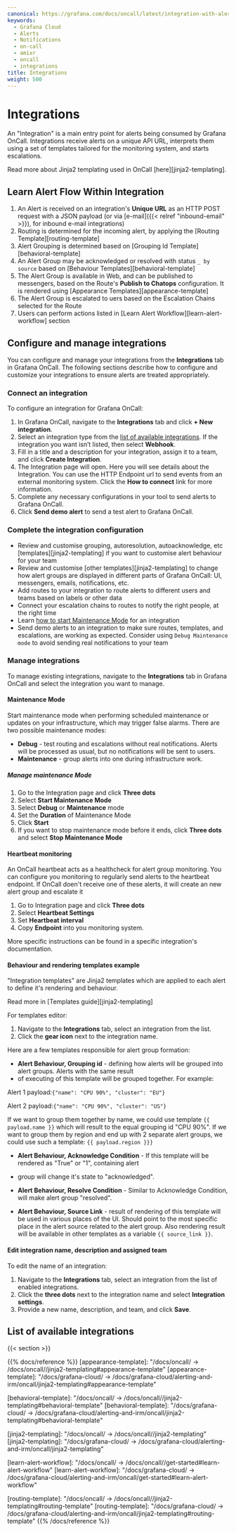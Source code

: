 ```yaml
---
canonical: https://grafana.com/docs/oncall/latest/integration-with-alert-sources/
keywords:
  - Grafana Cloud
  - Alerts
  - Notifications
  - on-call
  - amixr
  - oncall
  - integrations
title: Integrations
weight: 500
---
```


# Integrations

An "Integration" is a main entry point for alerts being consumed by Grafana OnCall.
Integrations receive alerts on a unique API URL, interprets them using a set of templates tailored for the monitoring system, and starts
escalations.

Read more about Jinja2 templating used in OnCall [here][jinja2-templating].

## Learn Alert Flow Within Integration

1. An Alert is received on an integration's **Unique URL** as an HTTP POST request with a JSON payload (or via
[e-mail]({{< relref "inbound-email" >}}), for inbound e-mail integrations)
1. Routing is determined for the incoming alert, by applying the [Routing Template][routing-template]
1. Alert Grouping is determined based on [Grouping Id Template][behavioral-template]
1. An Alert Group may be acknowledged or resolved with status `_ by source` based on
[Behaviour Templates][behavioral-template]
1. The Alert Group is available in Web, and can be published to messengers, based on the Route's **Publish to Chatops** configuration.
It is rendered using [Appearance Templates][appearance-template]
1. The Alert Group is escalated to uers based on the Escalation Chains selected for the Route
1. Users can perform actions listed in [Learn Alert Workflow][learn-alert-workflow] section

## Configure and manage integrations

You can configure and manage your integrations from the **Integrations** tab in Grafana OnCall. The following sections
describe how to configure and customize your integrations to ensure alerts are treated appropriately.

### Connect an integration

To configure an integration for Grafana OnCall:

1. In Grafana OnCall, navigate to the **Integrations** tab and click **+ New integration**.
1. Select an integration type from the [list of available integrations](#list-of-available-integrations).
If the integration you want isn’t listed, then select **Webhook**.
1. Fill in a title and a description for your integration, assign it to a team, and click **Create Integration**.
1. The Integration page will open. Here you will see details about the Integration.
You can use the HTTP Endpoint url to send events from an external monitoring system.
Click the **How to connect** link for more information.
1. Complete any necessary configurations in your tool to send alerts to Grafana OnCall.
1. Click **Send demo alert** to send a test alert to Grafana OnCall.

### Complete the integration configuration

- Review and customise grouping, autoresolution, autoacknowledge, etc [templates][jinja2-templating]
if you want to customise alert behaviour for your team
- Review and customise [other templates][jinja2-templating] to change how alert groups are displayed
in different parts of Grafana OnCall: UI, messengers, emails, notifications, etc.
- Add routes to your integration to route alerts to different users and teams based on labels or other data
- Connect your escalation chains to routes to notify the right people, at the right time
- Learn [how to start Maintenance Mode](#maintenance-mode) for an integration
- Send demo alerts to an integration to make sure routes, templates, and escalations, are working as expected. Consider using
`Debug Maintenance mode` to avoid sending real notifications to your team

### Manage integrations

To manage existing integrations, navigate to the **Integrations** tab in Grafana OnCall and select the integration
you want to manage.

#### Maintenance Mode

Start maintenance mode when performing scheduled maintenance or updates on your infrastructure, which may trigger false alarms.
There are two possible maintenance modes:

- **Debug** - test routing and escalations without real notifications. Alerts will be processed as usual, but no notifications
will be sent to users.
- **Maintenance** - group alerts into one during infrastructure work.

##### Manage maintenance Mode

1. Go to the Integration page and click **Three dots**
1. Select **Start Maintenance Mode**
1. Select **Debug** or **Maintenance** mode
1. Set the **Duration** of Maintenance Mode
1. Click **Start**
1. If you want to stop maintenance mode before it ends, click **Three dots** and select **Stop Maintenance Mode**

#### Heartbeat monitoring

An OnCall heartbeat acts as a healthcheck for alert group monitoring. You can configure you monitoring to regularly send alerts
to the heartbeat endpoint. If OnCall doen't receive one of these alerts, it will create an new alert group and escalate it

1. Go to Integration page and click **Three dots**
1. Select **Heartbeat Settings**
1. Set **Heartbeat interval**
1. Copy **Endpoint** into you monitoring system.

More specific instructions can be found in a specific integration's documentation.

#### Behaviour and rendering templates example

"Integration templates" are Jinja2 templates which are applied to each alert to define it's rendering and behaviour.

Read more in [Templates guide][jinja2-templating]

For templates editor:

1. Navigate to the **Integrations** tab, select an integration from the list.
2. Click the **gear icon** next to the integration name.

Here are a few templates responsible for alert group formation:

- **Alert Behaviour, Grouping id** - defining how alerts will be grouped into alert groups. Alerts with the same result
- of executing of this template will be grouped together. For example:

Alert 1 payload:`{"name": "CPU 90%", "cluster": "EU"}`

Alert 2 payload:`{"name": "CPU 90%", "cluster": "US"}`

If we want to group them together by name, we could use template `{{ payload.name }}` which will result to the equal
grouping id "CPU 90%". If we want to group them by region and end up with 2 separate alert groups, we could use such a
template: `{{ payload.region }}}`

- **Alert Behaviour, Acknowledge Condition** - If this template will be rendered as "True" or "1", containing alert
- group will change it's state to "acknowledged".

- **Alert Behaviour, Resolve Condition** - Similar to Acknowledge Condition, will make alert group "resolved".

- **Alert Behaviour, Source Link** - result of rendering of this template will be used in various places of the UI.
Should point to the most specific place in the alert source related to the alert group. Also rendering result will be
available in other templates as a variable `{{ source_link }}`.

#### Edit integration name, description and assigned team

To edit the name of an integration:

1. Navigate to the **Integrations** tab, select an integration from the list of enabled integrations.
1. Click the **three dots** next to the integration name and select **Integration settings**.
1. Provide a new name, description, and team, and click **Save**.

## List of available integrations

{{< section >}}

<!-- markdownlint-disable MD033 -->
{{% docs/reference %}}
[appearance-template]: "/docs/oncall/ -> /docs/oncall/<ONCALL VERSION>/jinja2-templating#appearance-template"
[appearance-template]: "/docs/grafana-cloud/ -> /docs/grafana-cloud/alerting-and-irm/oncall/jinja2-templating#appearance-template"

[behavioral-template]: "/docs/oncall/ -> /docs/oncall/<ONCALL VERSION>/jinja2-templating#behavioral-template"
[behavioral-template]: "/docs/grafana-cloud/ -> /docs/grafana-cloud/alerting-and-irm/oncall/jinja2-templating#behavioral-template"

[jinja2-templating]: "/docs/oncall/ -> /docs/oncall/<ONCALL VERSION>/jinja2-templating"
[jinja2-templating]: "/docs/grafana-cloud/ -> /docs/grafana-cloud/alerting-and-irm/oncall/jinja2-templating"

[learn-alert-workflow]: "/docs/oncall/ -> /docs/oncall/<ONCALL VERSION>/get-started#learn-alert-workflow"
[learn-alert-workflow]: "/docs/grafana-cloud/ -> /docs/grafana-cloud/alerting-and-irm/oncall/get-started#learn-alert-workflow"

[routing-template]: "/docs/oncall/ -> /docs/oncall/<ONCALL VERSION>/jinja2-templating#routing-template"
[routing-template]: "/docs/grafana-cloud/ -> /docs/grafana-cloud/alerting-and-irm/oncall/jinja2-templating#routing-template"
{{% /docs/reference %}}
<!-- markdownlint-enable MD033 -->

